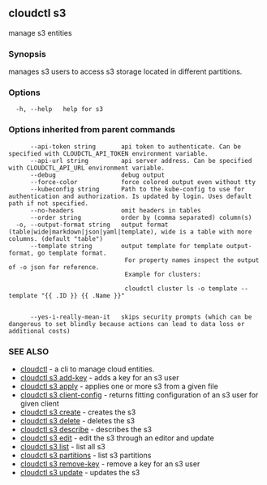 ## cloudctl s3

manage s3 entities

### Synopsis

manages s3 users to access s3 storage located in different partitions.

### Options

```
  -h, --help   help for s3
```

### Options inherited from parent commands

```
      --api-token string       api token to authenticate. Can be specified with CLOUDCTL_API_TOKEN environment variable.
      --api-url string         api server address. Can be specified with CLOUDCTL_API_URL environment variable.
      --debug                  debug output
      --force-color            force colored output even without tty
      --kubeconfig string      Path to the kube-config to use for authentication and authorization. Is updated by login. Uses default path if not specified.
      --no-headers             omit headers in tables
      --order string           order by (comma separated) column(s)
  -o, --output-format string   output format (table|wide|markdown|json|yaml|template), wide is a table with more columns. (default "table")
      --template string        output template for template output-format, go template format.
                               	For property names inspect the output of -o json for reference.
                               	Example for clusters:
                               
                               	cloudctl cluster ls -o template --template "{{ .ID }} {{ .Name }}"
                               
                               	
      --yes-i-really-mean-it   skips security prompts (which can be dangerous to set blindly because actions can lead to data loss or additional costs)
```

### SEE ALSO

* [cloudctl](cloudctl.md)	 - a cli to manage cloud entities.
* [cloudctl s3 add-key](cloudctl_s3_add-key.md)	 - adds a key for an s3 user
* [cloudctl s3 apply](cloudctl_s3_apply.md)	 - applies one or more s3 from a given file
* [cloudctl s3 client-config](cloudctl_s3_client-config.md)	 - returns fitting configuration of an s3 user for given client
* [cloudctl s3 create](cloudctl_s3_create.md)	 - creates the s3
* [cloudctl s3 delete](cloudctl_s3_delete.md)	 - deletes the s3
* [cloudctl s3 describe](cloudctl_s3_describe.md)	 - describes the s3
* [cloudctl s3 edit](cloudctl_s3_edit.md)	 - edit the s3 through an editor and update
* [cloudctl s3 list](cloudctl_s3_list.md)	 - list all s3
* [cloudctl s3 partitions](cloudctl_s3_partitions.md)	 - list s3 partitions
* [cloudctl s3 remove-key](cloudctl_s3_remove-key.md)	 - remove a key for an s3 user
* [cloudctl s3 update](cloudctl_s3_update.md)	 - updates the s3

